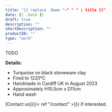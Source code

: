 ```yaml
---
title: "{{ replace .Name "-" " " | title }}"
date: {{ .Date }}
draft: true
description: ""
shortDescription: ""
productID: ""
type: "work"
---
```


TODO

**Details:**

- Turquoise on black stoneware clay
- Fired to 1220&deg;C
- Handmade in Cardiff UK in August 2023
- Approximately H10.5cm x D11cm
- Hand wash

[Contact us]({{< ref "/contact" >}}) if interested.